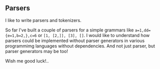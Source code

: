 ## Parsers

I like to write parsers and tokenizers.

So far I've built a couple of parsers for a simple grammars like
`a=1,dd={e=1,b=2,},c=6` or `[1, [2,]], [3], []`. I would like to understand how
parsers could be implemented without parser generators in various programmimg
languages without dependencies. And not just parser, but parser generators may
be too!

Wish me good luck!..
